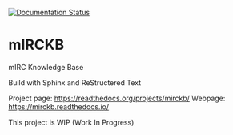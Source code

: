 [![Documentation Status](https://readthedocs.org/projects/mirckb/badge/?version=latest)](https://mirckb.readthedocs.io/en/latest/?badge=latest)

# mIRCKB
mIRC Knowledge Base

Build with Sphinx and ReStructered Text

Project page:	https://readthedocs.org/projects/mirckb/
Webpage:		https://mirckb.readthedocs.io/

This project is WIP (Work In Progress)